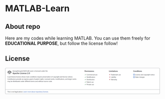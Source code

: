 # MATLAB-Learn
## About repo
Here are my codes while learning MATLAB. You can use them freely for **EDUCATIONAL PURPOSE**, but follow the license follow!

## License

<a href="https://github.com/GeorgeDong32/MATLAB-Learn/blob/main/LICENSE"><img align="center" src="https://github.com/GeorgeDong32/MATLAB-Learn/blob/main/MATLAB-Learn_License.png" alt="License" /></a>
